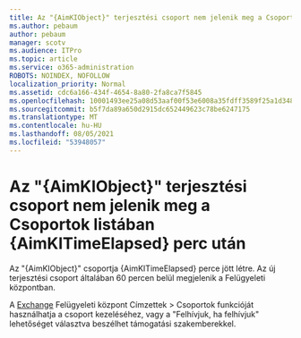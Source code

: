 ```yaml
---
title: Az "{AimKIObject}" terjesztési csoport nem jelenik meg a Csoportok listában {AimKITimeElapsed} perc után
ms.author: pebaum
author: pebaum
manager: scotv
ms.audience: ITPro
ms.topic: article
ms.service: o365-administration
ROBOTS: NOINDEX, NOFOLLOW
localization_priority: Normal
ms.assetid: cdc6a166-434f-4654-8a80-2fa8ca7f5845
ms.openlocfilehash: 10001493ee25a08d53aaf00f53e6008a35fdff3589f25a1d348547de08a6fd3a
ms.sourcegitcommit: b5f7da89a650d2915dc652449623c78be6247175
ms.translationtype: MT
ms.contentlocale: hu-HU
ms.lasthandoff: 08/05/2021
ms.locfileid: "53948057"
---
```

# <a name="distribution-group-aimkiobject-not-showing-in-groups-list-after-aimkitimeelapsed-minutes"></a>Az "{AimKIObject}" terjesztési csoport nem jelenik meg a Csoportok listában {AimKITimeElapsed} perc után

Az "{AimKIObject}" csoportja {AimKITimeElapsed} perce jött létre. Az új terjesztési csoport általában 60 percen belül megjelenik a Felügyeleti központban.
  
A [Exchange](https://outlook.office365.com/ecp/?rfr=Admin_o365&amp;exsvurl=1&amp;mkt=en-US.aspx) Felügyeleti központ Címzettek > Csoportok funkcióját használhatja a csoport kezeléséhez, vagy a "Felhívjuk, ha felhívjuk" lehetőséget választva beszélhet támogatási szakemberekkel. 
  